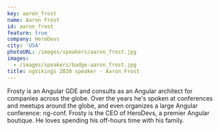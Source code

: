```yaml
---
key: aaron_frost
name: Aaron Frost
id: aaron_frost
feature: true
company: HeroDevs
city: 'USA'
photoURL: /images/speakers/aaron_frost.jpg
images:
  - /images/speakers/badge-aaron_frost.jpg
title: ngVikings 2020 speaker - Aaron Frost
---
```

Frosty is an Angular GDE and consults as an Angular architect for companies across the globe. Over the years he's spoken at conferences and meetups around the globe, and even organizes a large Angular conference: ng-conf. Frosty is the CEO of HeroDevs, a premier Angular boutique. He loves spending his off-hours time with his family.